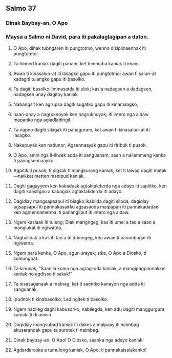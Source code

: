 Salmo 37
--------

### Dinak Baybay-an, O Apo

### Maysa a Salmo ni David, para iti pakalaglagipan a daton.

1. O Apo, dinak tubngaren iti pungtotmo, wenno disiplinaennak iti pungtotmo!
2. Ta limned kaniak dagiti panam, ket bimmaba kaniak ti imam.

3. Awan ti kinasalun-at iti lasagko
   gapu iti pungtotmo; awan ti salun-at kadagiti tulangko
   gapu iti basolko.
4. Ta dagiti basolko limmasatda iti ulok;
   kasla nadagsen a dadagsen, nadagsen unay dagitoy kaniak.

5. Nabangsit ken agrupsa dagiti sugatko
   gapu iti kinamaagko,
6. naan-anay a nagruknoyak ken nagruknoyak;
   iti intero nga aldaw mapanko nga agladladingit.
7. Ta napno dagiti sikigak iti panaguram, ket awan ti kinasalun-at iti lasagko.
8. Nakapuyak ken nadunor;
   Agsennaayak gapu iti riribuk ti pusok.

9. O Apo, amin nga il-iliwek adda iti sanguanam;
   saan a nailemmeng kenka ti panagsennaayko.
10. Agpitik ti pusok; ti pigsak ti mangkurang kaniak, ket ti lawag dagiti matak—naikkat metten manipud kaniak.
11. Dagiti gagayyem ken kakaduak agtaktakderda nga adayo iti saplitko, ken dagiti kaasitgan a kabagiak agtaktakderda iti adayo.

12. Dagidiay mangsapsapul iti biagko ikabilda dagiti siloda;
    dagidiay agsapsapul iti pannakasairko agsasaoda maipapan iti pannakadadael ken agmennamenna iti panangliput iti intero nga aldaw.

13. Ngem kaslaak iti tuleng; Diak mangngeg, kas iti umel a tao a saan a manglukat iti ngiwatna.
14. Nagbalinak a kas iti tao a di dumngeg, ken awan ti pannubngar iti ngiwatna.

15. Ngem para kenka, O Apo, agur-urayak;
    sika, O Apo a Diosko, ti sumungbat.
16. Ta kinunak, “Saan la koma nga agrag-oda kaniak, a mangipagpannakkel kaniak no agdisso ti sakak!”

17. Ta sisasaganaak a matnag, ket ti saemko kanayon nga adda iti sanguanak.
18. Ipudnok ti kinabasolko;
    Ladingitek ti basolko.
19. Ngem nabileg dagiti kabusorko, nabilegda, ken adu dagiti manggurgura kaniak iti di umiso.
20. Dagidiay mangsubad kaniak iti dakes a maipaay iti naimbag
    akusarandak gapu ta surotek ti naimbag.

21. Dinak baybay-an, O Apo!
    O Diosko, saanka nga adayo kaniak!
22. Agdardaraska a tumulong kaniak, O Apo, ti pannakaisalakanko!